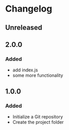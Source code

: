 # Changelog 

## Unreleased

## 2.0.0

### Added

- add index.js
- some more functionality

## 1.0.0

### Added

- Initialize a Git repository
- Create the project folder
